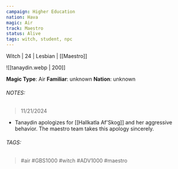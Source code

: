 ```yaml
---
campaign: Higher Education
nation: Hava
magic: Air
track: Maestro
status: Alive
tags: witch, student, npc
---
```

Witch | 24 | Lesbian | [[Maestro]]

![[tanaydin.webp | 200]]

**Magic Type**: Air
**Familiar**: unknown
**Nation**: unknown
###### NOTES: 

> 11/21/2024

- Tanaydin apologizes for [[Hallkatla Af'Skog]] and her aggressive behavior. The maestro team takes this apology sincerely. 

###### TAGS:
> #air #GBS1000 #witch #ADV1000 #maestro 
